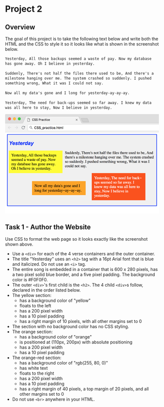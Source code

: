 # Project 2

## Overview

The goal of this project is to take the following text below and write both the
HTML and the CSS to style it so it looks like what is shown in the screenshot
below.

```text
Yesterday, All those backups seemed a waste of pay. Now my database has gone away. Oh I believe in yesterday.

Suddenly, There's not half the files there used to be, And there's a milestone hanging over me. The system crashed so suddenly. I pushed something wrong, What it was I could not say.

Now all my data's gone and I long for yesterday-ay-ay-ay.

Yesterday, The need for back-ups seemed so far away. I knew my data was all here to stay, Now I believe in yesterday.
```

![Image of the page you will create](img/example.png)

## Task 1 - Author the Website

Use CSS to format the web page so it looks exactly like the screenshot shown
above.

- Use a `<div>` for each of the 4 verse containers and the outer container.
- The title “Yesterday” uses an `<h2>` tag with a 16pt Arial font that is blue and italicized. Do not use an `<i>` tag.
- The entire song is embedded in a container that is 600 x 280 pixels, has a two
  pixel solid blue border, and a five pixel padding. The background color is
  #F0F0F0.
- The outer `<div>`'s first child is the `<h2>`. The 4 child `<div>`s follow, declared in the order listed below.
- The yellow section:
  - has a background color of "yellow"
  - floats to the left
  - has a 200 pixel width
  - has a 10 pixel padding
  - has a right margin of 10 pixels, with all other margins set to 0
- The section with no background color has no CSS styling.
- The orange section:
  - has a background color of "orange"
  - is positioned at (110px, 200px) with absolute positioning
  - has a 200 pixel width
  - has a 10 pixel padding
- The orange-red section:
  - has a background color of "rgb(255, 80, 0)"
  - has white text
  - floats to the right
  - has a 200 pixel width
  - has a 10 pixel padding
  - has a right margin of 40 pixels, a top margin of 20 pixels, and all other margins set to 0
- Do not use `<br>` anywhere in your HTML.
